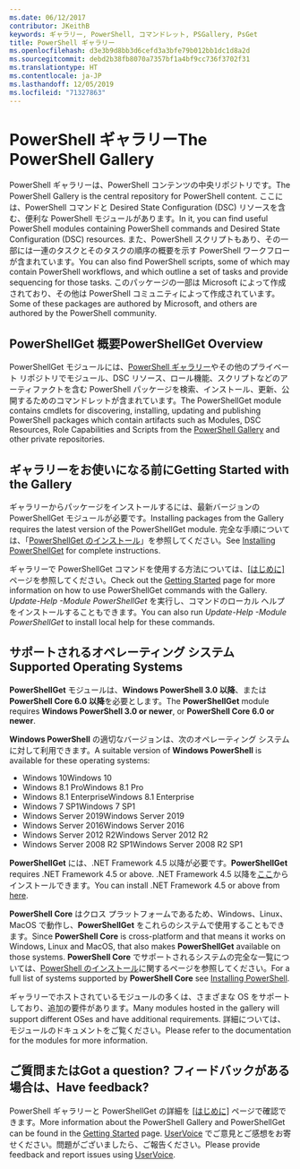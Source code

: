 ```yaml
---
ms.date: 06/12/2017
contributor: JKeithB
keywords: ギャラリー, PowerShell, コマンドレット, PSGallery, PsGet
title: PowerShell ギャラリー
ms.openlocfilehash: d3e3b9d8bb3d6cefd3a3bfe79b012bb1dc1d8a2d
ms.sourcegitcommit: debd2b38fb8070a7357bf1a4bf9cc736f3702f31
ms.translationtype: HT
ms.contentlocale: ja-JP
ms.lasthandoff: 12/05/2019
ms.locfileid: "71327863"
---
```

# <a name="the-powershell-gallery"></a><span data-ttu-id="7c11a-103">PowerShell ギャラリー</span><span class="sxs-lookup"><span data-stu-id="7c11a-103">The PowerShell Gallery</span></span>

<span data-ttu-id="7c11a-104">PowerShell ギャラリーは、PowerShell コンテンツの中央リポジトリです。</span><span class="sxs-lookup"><span data-stu-id="7c11a-104">The PowerShell Gallery is the central repository for PowerShell content.</span></span> <span data-ttu-id="7c11a-105">ここには、PowerShell コマンドと Desired State Configuration (DSC) リソースを含む、便利な PowerShell モジュールがあります。</span><span class="sxs-lookup"><span data-stu-id="7c11a-105">In it, you can find useful PowerShell modules containing PowerShell commands and Desired State Configuration (DSC) resources.</span></span>
<span data-ttu-id="7c11a-106">また、PowerShell スクリプトもあり、その一部には一連のタスクとそのタスクの順序の概要を示す PowerShell ワークフローが含まれています。</span><span class="sxs-lookup"><span data-stu-id="7c11a-106">You can also find PowerShell scripts, some of which may contain PowerShell workflows, and which outline a set of tasks and provide sequencing for those tasks.</span></span> <span data-ttu-id="7c11a-107">このパッケージの一部は Microsoft によって作成されており、その他は PowerShell コミュニティによって作成されています。</span><span class="sxs-lookup"><span data-stu-id="7c11a-107">Some of these packages are authored by Microsoft, and others are authored by the PowerShell community.</span></span>

## <a name="powershellget-overview"></a><span data-ttu-id="7c11a-108">PowerShellGet 概要</span><span class="sxs-lookup"><span data-stu-id="7c11a-108">PowerShellGet Overview</span></span>

<span data-ttu-id="7c11a-109">PowerShellGet モジュールには、[PowerShell ギャラリー](https://www.PowerShellGallery.com)やその他のプライベート リポジトリでモジュール、DSC リソース、ロール機能、スクリプトなどのアーティファクトを含む PowerShell パッケージを検索、インストール、更新、公開するためのコマンドレットが含まれています。</span><span class="sxs-lookup"><span data-stu-id="7c11a-109">The PowerShellGet module contains cmdlets for discovering, installing, updating and publishing PowerShell packages which contain artifacts such as Modules, DSC Resources, Role Capabilities and Scripts from the [PowerShell Gallery](https://www.PowerShellGallery.com) and other private repositories.</span></span>

## <a name="getting-started-with-the-gallery"></a><span data-ttu-id="7c11a-110">ギャラリーをお使いになる前に</span><span class="sxs-lookup"><span data-stu-id="7c11a-110">Getting Started with the Gallery</span></span>

<span data-ttu-id="7c11a-111">ギャラリーからパッケージをインストールするには、最新バージョンの PowerShellGet モジュールが必要です。</span><span class="sxs-lookup"><span data-stu-id="7c11a-111">Installing packages from the Gallery requires the latest version of the PowerShellGet module.</span></span>
<span data-ttu-id="7c11a-112">完全な手順については、「[PowerShellGet のインストール](installing-psget.md)」を参照してください。</span><span class="sxs-lookup"><span data-stu-id="7c11a-112">See [Installing PowerShellGet](installing-psget.md) for complete instructions.</span></span>

<span data-ttu-id="7c11a-113">ギャラリーで PowerShellGet コマンドを使用する方法については、[[はじめに]](getting-started.md) ページを参照してください。</span><span class="sxs-lookup"><span data-stu-id="7c11a-113">Check out the [Getting Started](getting-started.md) page for more information on how to use PowerShellGet commands with the Gallery.</span></span> <span data-ttu-id="7c11a-114">*Update-Help -Module PowerShellGet* を実行し、コマンドのローカル ヘルプをインストールすることもできます。</span><span class="sxs-lookup"><span data-stu-id="7c11a-114">You can also run *Update-Help -Module PowerShellGet* to install local help for these commands.</span></span>

## <a name="supported-operating-systems"></a><span data-ttu-id="7c11a-115">サポートされるオペレーティング システム</span><span class="sxs-lookup"><span data-stu-id="7c11a-115">Supported Operating Systems</span></span>

<span data-ttu-id="7c11a-116">**PowerShellGet** モジュールは、**Windows PowerShell 3.0 以降**、または **PowerShell Core 6.0 以降**を必要とします。</span><span class="sxs-lookup"><span data-stu-id="7c11a-116">The **PowerShellGet** module requires **Windows PowerShell 3.0 or newer**, or **PowerShell Core 6.0 or newer**.</span></span>

<span data-ttu-id="7c11a-117">**Windows PowerShell** の適切なバージョンは、次のオペレーティング システムに対して利用できます。</span><span class="sxs-lookup"><span data-stu-id="7c11a-117">A suitable version of **Windows PowerShell** is available for these operating systems:</span></span>

- <span data-ttu-id="7c11a-118">Windows 10</span><span class="sxs-lookup"><span data-stu-id="7c11a-118">Windows 10</span></span>
- <span data-ttu-id="7c11a-119">Windows 8.1 Pro</span><span class="sxs-lookup"><span data-stu-id="7c11a-119">Windows 8.1 Pro</span></span>
- <span data-ttu-id="7c11a-120">Windows 8.1 Enterprise</span><span class="sxs-lookup"><span data-stu-id="7c11a-120">Windows 8.1 Enterprise</span></span>
- <span data-ttu-id="7c11a-121">Windows 7 SP1</span><span class="sxs-lookup"><span data-stu-id="7c11a-121">Windows 7 SP1</span></span>
- <span data-ttu-id="7c11a-122">Windows Server 2019</span><span class="sxs-lookup"><span data-stu-id="7c11a-122">Windows Server 2019</span></span>
- <span data-ttu-id="7c11a-123">Windows Server 2016</span><span class="sxs-lookup"><span data-stu-id="7c11a-123">Windows Server 2016</span></span>
- <span data-ttu-id="7c11a-124">Windows Server 2012 R2</span><span class="sxs-lookup"><span data-stu-id="7c11a-124">Windows Server 2012 R2</span></span>
- <span data-ttu-id="7c11a-125">Windows Server 2008 R2 SP1</span><span class="sxs-lookup"><span data-stu-id="7c11a-125">Windows Server 2008 R2 SP1</span></span>

<span data-ttu-id="7c11a-126">**PowerShellGet** には、.NET Framework 4.5 以降が必要です。</span><span class="sxs-lookup"><span data-stu-id="7c11a-126">**PowerShellGet** requires .NET Framework 4.5 or above.</span></span> <span data-ttu-id="7c11a-127">.NET Framework 4.5 以降を[ここ](https://msdn.microsoft.com/library/5a4x27ek.aspx)からインストールできます。</span><span class="sxs-lookup"><span data-stu-id="7c11a-127">You can install .NET Framework 4.5 or above from [here](https://msdn.microsoft.com/library/5a4x27ek.aspx).</span></span>

<span data-ttu-id="7c11a-128">**PowerShell Core** はクロス プラットフォームであるため、Windows、Linux、MacOS で動作し、**PowerShellGet** をこれらのシステムで使用することもできます。</span><span class="sxs-lookup"><span data-stu-id="7c11a-128">Since **PowerShell Core** is cross-platform and that means it works on Windows, Linux and MacOS, that also makes **PowerShellGet** available on those systems.</span></span> <span data-ttu-id="7c11a-129">**PowerShell Core** でサポートされるシステムの完全な一覧については、[PowerShell のインストール](/powershell/scripting/setup/installing-powershell)に関するページを参照してください。</span><span class="sxs-lookup"><span data-stu-id="7c11a-129">For a full list of systems supported by **PowerShell Core** see [Installing PowerShell](/powershell/scripting/setup/installing-powershell).</span></span>

<span data-ttu-id="7c11a-130">ギャラリーでホストされているモジュールの多くは、さまざまな OS をサポートしており、追加の要件があります。</span><span class="sxs-lookup"><span data-stu-id="7c11a-130">Many modules hosted in the gallery will support different OSes and have additional requirements.</span></span> <span data-ttu-id="7c11a-131">詳細については、モジュールのドキュメントをご覧ください。</span><span class="sxs-lookup"><span data-stu-id="7c11a-131">Please refer to the documentation for the modules for more information.</span></span>

## <a name="got-a-question-have-feedback"></a><span data-ttu-id="7c11a-132">ご質問または</span><span class="sxs-lookup"><span data-stu-id="7c11a-132">Got a question?</span></span> <span data-ttu-id="7c11a-133">フィードバックがある場合は、</span><span class="sxs-lookup"><span data-stu-id="7c11a-133">Have feedback?</span></span>

<span data-ttu-id="7c11a-134">PowerShell ギャラリーと PowerShellGet の詳細を [[はじめに]](getting-started.md) ページで確認できます。</span><span class="sxs-lookup"><span data-stu-id="7c11a-134">More information about the PowerShell Gallery and PowerShellGet can be found in the [Getting Started](getting-started.md) page.</span></span> <span data-ttu-id="7c11a-135">[UserVoice](http://windowsserver.uservoice.com/forums/301869-powershell) でご意見とご感想をお寄せください。問題がございましたら、ご報告ください。</span><span class="sxs-lookup"><span data-stu-id="7c11a-135">Please provide feedback and report issues using [UserVoice](http://windowsserver.uservoice.com/forums/301869-powershell).</span></span>
